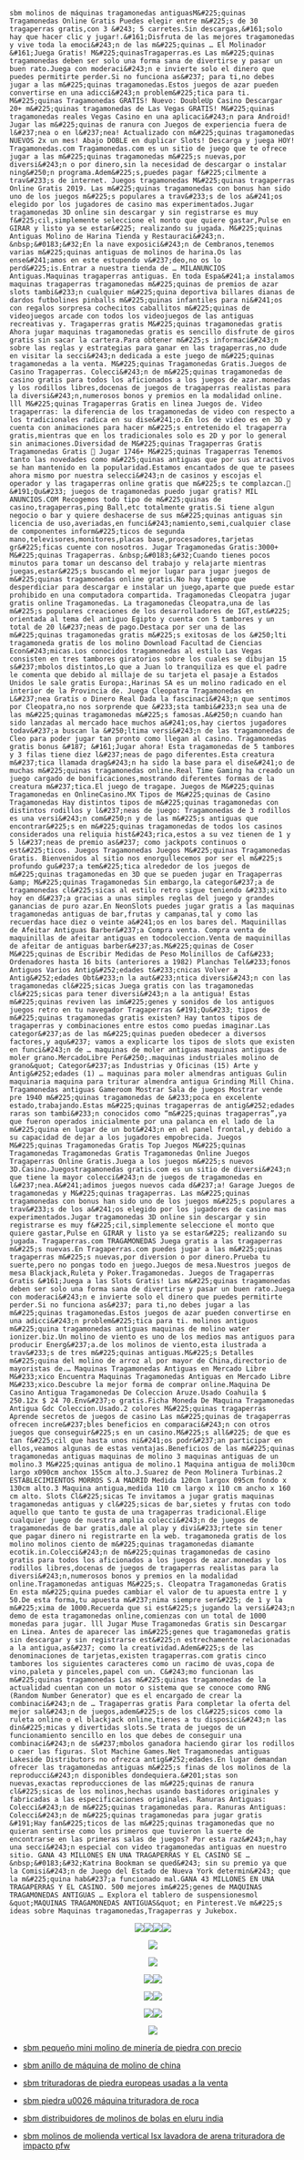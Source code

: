 
```
sbm molinos de máquinas tragamonedas antiguasM&#225;quinas Tragamonedas Online Gratis Puedes elegir entre m&#225;s de 30 tragaperras gratis,con 3 &#243; 5 carretes.Sin descargas,&#161;solo hay que hacer clic y jugar!.&#161;Disfruta de las mejores tragamonedas y vive toda la emoci&#243;n de las m&#225;quinas … El Molinador &#161;Juega Gratis! M&#225;quinasTragaperras.es Las m&#225;quinas tragamonedas deben ser solo una forma sana de divertirse y pasar un buen rato.Juega con moderaci&#243;n e invierte solo el dinero que puedes permitirte perder.Si no funciona as&#237; para ti,no debes jugar a las m&#225;quinas tragamonedas.Estos juegos de azar pueden convertirse en una adicci&#243;n problem&#225;tica para ti. M&#225;quinas Tragamonedas GRATIS! Nuevo: DoubleUp Casino Descargar 20+ m&#225;quinas tragamonedas de Las Vegas GRATIS! M&#225;quinas tragamonedas reales Vegas Casino en una aplicaci&#243;n para Android! Jugar las m&#225;quinas de ranura con Juegos de experiencia fuera de l&#237;nea o en l&#237;nea! Actualizado con m&#225;quinas tragamonedas NUEVOS 2x un mes! Abajo DOBLE en duplicar Slots! Descarga y juega HOY! Tragamonedas.com Tragamonedas.com es un sitio de juego que te ofrece jugar a las m&#225;quinas tragamonedas m&#225;s nuevas,por diversi&#243;n o por dinero,sin la necesidad de descargar o instalar ning&#250;n programa.Adem&#225;s,puedes pagar f&#225;cilmente a trav&#233;s de internet. Juegos tragamonedas M&#225;quinas tragaperras Online Gratis 2019. Las m&#225;quinas tragamonedas con bonus han sido uno de los juegos m&#225;s populares a trav&#233;s de los a&#241;os elegido por los jugadores de casino mas experimentados.Jugar tragamonedas 3D online sin descargar y sin registrarse es muy f&#225;cil,simplemente seleccione el monto que quiere gastar,Pulse en GIRAR y listo ya se estar&#225; realizando su jugada. M&#225;quinas Antiguas Molino de Harina Tienda y Restauraci&#243;n. &nbsp;&#0183;&#32;En la nave exposici&#243;n de Cembranos,tenemos varias m&#225;quinas antiguas de molinos de harina.Os las ense&#241;amos en este estupendo v&#237;deo,no os lo perd&#225;is.Entrar a nuestra tienda de … MILANUNCIOS Antiguas.Maquinas tragaperras antiguas. En toda Espa&#241;a instalamos maquinas tragaperras tragamonedas m&#225;quinas de premios de azar slots tambi&#233;n cualquier m&#225;quina deportiva billares dianas de dardos futbolines pinballs m&#225;quinas infantiles para ni&#241;os con regalos sorpresa cochecitos caballitos m&#225;quinas de videojuegos arcade con todos los videojuegos de las antiguas recreativas y. Tragaperras gratis M&#225;quinas tragamonedas gratis Ahora jugar maquinas tragamonedas gratis es sencillo disfrute de giros gratis sin sacar la cartera.Para obtener m&#225;s informaci&#243;n sobre las reglas y estrategias para ganar en las tragaperras,no dude en visitar la secci&#243;n dedicada a este juego de m&#225;quinas tragamonedas a la venta. M&#225;quinas Tragamonedas Gratis.Juegos de Casino Tragaperras. Colecci&#243;n de m&#225;quinas tragamonedas de casino gratis para todos los aficionados a los juegos de azar.monedas y los rodillos libres,docenas de juegos de tragaperras realistas para la diversi&#243;n,numerosos bonos y premios en la modalidad online. lll M&#225;quinas Tragaperras Gratis en linea Juegos de. Video tragaperras: la diferencia de los tragamonedas de video con respecto a los tradicionales radica en su dise&#241;o.En los de video es en 3D y cuenta con animaciones para hacer m&#225;s entretenido el tragaperra gratis,mientras que en los tradicionales solo es 2D y por lo general sin animaciones.Diversidad de M&#225;quinas Tragaperras Gratis Tragamonedas Gratis 🤗 Jugar 1746+ M&#225;quinas Tragaperras Tenemos tanto las novedades como m&#225;quinas antiguas que por sus atractivos se han mantenido en la popularidad.Estamos encantados de que te pasees ahora mismo por nuestra selecci&#243;n de casinos y escojas el operador y las tragaperras online gratis que m&#225;s te complazcan.🎰 &#191;Qu&#233; juegos de tragamonedas puedo jugar gratis? MIL ANUNCIOS.COM Recogemos todo tipo de m&#225;quinas de casino,tragaperras,ping Ball,etc totalmente gratis.Si tiene algun negocio o bar y quiere deshacerse de sus m&#225;quinas antiguas sin licencia de uso,averiadas,en funci&#243;namiento,semi,cualquier clase de componentes inform&#225;ticos de segunda mano,televisores,monitores,placas base,procesadores,tarjetas gr&#225;ficas cuente con nosotros. Jugar Tragamonedas Gratis:3000+ M&#225;quinas Tragaperras. &nbsp;&#0183;&#32;Cuando tienes pocos minutos para tomar un descanso del trabajo y relajarte mientras juegas,estar&#225;s buscando el mejor lugar para jugar juegos de m&#225;quinas tragamonedas online gratis.No hay tiempo que desperdiciar para descargar e instalar un juego,aparte que puede estar prohibido en una computadora compartida. Tragamonedas Cleopatra jugar gratis online Tragamonedas. La tragamonedas Cleopatra,una de las m&#225;s populares creaciones de los desarrolladores de IGT,est&#225; orientada al tema del antiguo Egipto y cuenta con 5 tambores y un total de 20 l&#237;neas de pago.Destaca por ser una de las m&#225;quinas tragamonedas gratis m&#225;s exitosas de los &#250;lti tragamoneda gratis de los molino Download Facultad de Ciencias Econ&#243;micas.Los conocidos tragamonedas al estilo Las Vegas consisten en tres tambores giratorios sobre los cuales se dibujan 15 s&#237;mbolos distintos,Lo que a Juan lo tranquiliza es que el padre le comenta que debido al millaje de su tarjeta el pasaje a Estados Unidos le sale gratis Europa:,Harinas SA es un molino radicado en el interior de la Provincia de. Juega Cleopatra Tragamonedas en L&#237;nea Gratis o Dinero Real Dada la fascinaci&#243;n que sentimos por Cleopatra,no nos sorprende que &#233;sta tambi&#233;n sea una de las m&#225;quinas tragamonedas m&#225;s famosas.A&#250;n cuando han sido lanzadas al mercado hace muchos a&#241;os,hay ciertos jugadores todav&#237;a buscan la &#250;ltima versi&#243;n de las tragamonedas de Cleo para poder jugar tan pronto como llegan al casino. Tragamonedas gratis bonus &#187; &#161;Jugar ahora! Esta tragamonedas de 5 tambores y 3 filas tiene diez l&#237;neas de pago diferentes.Esta creatura m&#237;tica llamada drag&#243;n ha sido la base para el dise&#241;o de muchas m&#225;quinas tragamonedas online.Real Time Gaming ha creado un juego cargado de bonificaciones,mostrando diferentes formas de la creatura m&#237;tica.El juego de tragape. Juegos de M&#225;quinas Tragamonedas en OnlineCasino.MX Tipos de M&#225;quinas de Casino Tragamonedas Hay distintos tipos de m&#225;quinas tragamonedas con distintos rodillos y l&#237;neas de juego: Tragamonedas de 3 rodillos es una versi&#243;n com&#250;n y de las m&#225;s antiguas que encontrar&#225;s en m&#225;quinas tragamonedas de todos los casinos considerados una reliquia hist&#243;rica,estos a su vez tienen de 1 y 5 l&#237;neas de premio as&#237; como jackpots continuos o est&#225;ticos. Juegos Tragamonedas Juegos M&#225;quinas Tragamonedas Gratis. Bienvenidos al sitio nos enorgullecemos por ser el m&#225;s profundo gu&#237;a tem&#225;tica alrededor de los juegos de m&#225;quinas tragamonedas en 3D que se pueden jugar en Tragaperras &amp; M&#225;quinas Tragamonedas Sin embargo,la categor&#237;a de tragamonedas cl&#225;sicas al estilo retro sigue teniendo &#233;xito hoy en d&#237;a gracias a unas simples reglas del juego y grandes ganancias de puro azar.En NeonSlots puedes jugar gratis a las maquinas tragamonedas antiguas de bar,frutas y campanas,tal y como las recuerdas hace diez o veinte a&#241;os en los bares del. Maquinillas de Afeitar Antiguas Barber&#237;a Compra venta. Compra venta de maquinillas de afeitar antiguas en todocoleccion.Venta de maquinillas de afeitar de antiguas barber&#237;as.M&#225;quinas de Coser M&#225;quinas de Escribir Medidas de Peso Molinillos de Caf&#233; Ordenadores hasta 16 bits (anteriores a 1982) Planchas Tel&#233;fonos Antiguos Varios Antig&#252;edades t&#233;cnicas Volver a Antig&#252;edades Obt&#233;n la aut&#233;ntica diversi&#243;n con las tragamonedas cl&#225;sicas Juega gratis con las tragamonedas cl&#225;sicas para tener diversi&#243;n a la antigua! Estas m&#225;quinas reviven las im&#225;genes y sonidos de los antiguos juegos retro en tu navegador Tragaperras &#191;Qu&#233; tipos de m&#225;quinas tragamonedas gratis existen? Hay tantos tipos de tragaperras y combinaciones entre estos como puedas imaginar.Las categor&#237;as de las m&#225;quinas pueden obedecer a diversos factores,y aqu&#237; vamos a explicarte los tipos de slots que existen en funci&#243;n de … maquinas de moler antiguas maquinas antiguas de moler grano.MercadoLibre Per&#250;.maquinas industriales molino de grano&quot; Categor&#237;as Industrias y Oficinas (15) Arte y Antig&#252;edades (1) … maquinas para moler almendras antiguas Gulin maquinaria maquina para triturar almendra antigua Grinding Mill China. Tragamonedas antiguas Gameroom Mostrar Sala de juegos Mostrar vende pre 1940 m&#225;quinas tragamonedas de &#233;poca en excelente estado,trabajando.Estas m&#225;quinas tragaperras de antig&#252;edades raras son tambi&#233;n conocidos como “m&#225;quinas tragaperras”,ya que fueron operados inicialmente por una palanca en el lado de la m&#225;quina en lugar de un bot&#243;n en el panel frontal,y debido a su capacidad de dejar a los jugadores empobrecida. Juegos M&#225;quinas Tragamonedas Gratis Top Juegos M&#225;quinas Tragamonedas Tragamonedas Gratis Tragamonedas Online Juegos Tragaperras Online Gratis.Juega a los juegos m&#225;s nuevos 3D.Casino.Juegostragamonedas gratis.com es un sitio de diversi&#243;n que tiene la mayor colecci&#243;n de juegos de tragamonedas en l&#237;nea.A&#241;adimos juegos nuevos cada d&#237;a! Garage Juegos de tragamonedas y M&#225;quinas tragaperras. Las m&#225;quinas tragamonedas con bonus han sido uno de los juegos m&#225;s populares a trav&#233;s de los a&#241;os elegido por los jugadores de casino mas experimentados.Jugar tragamonedas 3D online sin descargar y sin registrarse es muy f&#225;cil,simplemente seleccione el monto que quiere gastar,Pulse en GIRAR y listo ya se estar&#225; realizando su jugada. Tragaperras.com TRAGAMONEDAS Juega gratis a las tragaperras m&#225;s nuevas.En Tragaperras.com puedes jugar a las m&#225;quinas tragaperras m&#225;s nuevas,por diversion o por dinero.Prueba tu suerte,pero no pongas todo en juego.Juegos de mesa.Nuestros juegos de mesa Blackjack,Ruleta y Poker.Tragamonedas. Juegos de Tragaperras Gratis &#161;Juega a las Slots Gratis! Las m&#225;quinas tragamonedas deben ser solo una forma sana de divertirse y pasar un buen rato.Juega con moderaci&#243;n e invierte solo el dinero que puedes permitirte perder.Si no funciona as&#237; para ti,no debes jugar a las m&#225;quinas tragamonedas.Estos juegos de azar pueden convertirse en una adicci&#243;n problem&#225;tica para ti. molinos antiguos m&#225;quina tragamonedas antiguas maquinas de molino water ionizer.biz.Un molino de viento es uno de los medios mas antiguos para producir Energ&#237;a.de los molinos de viento,esta ilustrada a trav&#233;s de tres m&#225;quinas antiguas.M&#225;s Detalles m&#225;quina del molino de arroz al por mayor de China,directorio de mayoristas de.… Maquinas Tragamonedas Antiguas en Mercado Libre M&#233;xico Encuentra Maquinas Tragamonedas Antiguas en Mercado Libre M&#233;xico.Descubre la mejor forma de comprar online.Maquina De Casino Antigua Tragamonedas De Coleccion Aruze.Usado Coahuila $ 250.12x $ 24 70.Env&#237;o gratis.Ficha Moneda De Maquina Tragamonedas Antigua Gdc Coleccion.Usado.2 colores M&#225;quinas tragaperras Aprende secretos de juegos de casino Las m&#225;quinas de tragaperras ofrecen incre&#237;bles beneficios en comparaci&#243;n con otros juegos que conseguir&#225;s en un casino.M&#225;s all&#225; de que es tan f&#225;cil que hasta unos ni&#241;os podr&#237;an participar en ellos,veamos algunas de estas ventajas.Beneficios de las m&#225;quinas tragamonedas antiguas maquinas de molino 3 maquinas antiguas de un molino.3 M&#225;quinas antigua de molino.1 Maquina antigua de moli30cm largo x090cm anchox 155cm alto.J.Suarez de Peon Molinera Turbinas.2 ESTABLECIMIENTOS MORROS S.A MADRID Medida 120cm largox 095cm fondo x 130cm alto.3 Maquina antigua,medida 110 cm largo x 110 cm ancho x 160 cm alto. Slots Cl&#225;sicas Te invitamos a jugar gratis maquinas tragamonedas antiguas y cl&#225;sicas de bar,sietes y frutas con todo aquello que tanto te gusta de una tragaperras tradicional.Elige cualquier juego de nuestra amplia colecci&#243;n de juegos de tragamonedas de bar gratis,dale al play y divi&#233;rtete sin tener que pagar dinero ni registrarte en la web. tragamoneda gratis de los molino molinos ciento de m&#225;quinas tragamonedas diamante ecotik.in.Colecci&#243;n de m&#225;quinas tragamonedas de casino gratis para todos los aficionados a los juegos de azar.monedas y los rodillos libres,docenas de juegos de tragaperras realistas para la diversi&#243;n,numerosos bonos y premios en la modalidad online.Tragamonedas antiguas M&#225;s. Cleopatra Tragamonedas Gratis En esta m&#225;quina puedes cambiar el valor de tu apuesta entre 1 y 50.De esta forma,tu apuesta m&#237;nima siempre ser&#225; de 1 y la m&#225;xima de 1000.Recuerda que si est&#225;s jugando la versi&#243;n demo de esta tragamonedas online,comienzas con un total de 1000 monedas para jugar. lll Jugar Muse Tragamonedas Gratis sin Descargar en Linea. Antes de aparecer las im&#225;genes que tragamonedas gratis sin descargar y sin registrarse est&#225;n estrechamente relacionadas a la antigua,as&#237; como la creatividad.Adem&#225;s de las denominaciones de tarjetas,existen tragaperras.com gratis cinco tambores los siguientes caracteres como un racimo de uvas,copa de vino,paleta y pinceles,papel con un. C&#243;mo funcionan las m&#225;quinas tragamonedas Las m&#225;quinas tragamonedas de la actualidad cuentan con un motor o sistema que se conoce como RNG (Random Number Generator) que es el encargado de crear la combinaci&#243;n de … Tragaperras gratis Para completar la oferta del mejor sal&#243;n de juegos,adem&#225;s de los cl&#225;sicos como la ruleta online o el blackjack online,tienes a tu disposici&#243;n las din&#225;micas y divertidas slots.Se trata de juegos de un funcionamiento sencillo en los que debes de conseguir una combinaci&#243;n de s&#237;mbolos ganadora haciendo girar los rodillos o caer las figuras. Slot Machine Games.Net Tragamonedas antiguas Lakeside Distributors no ofrezca antig&#252;edades.En lugar demandan ofrecer las tragamonedas antiguas m&#225;s finas de los molinos de la reproducci&#243;n disponibles dondequiera.&#201;stas son nuevas,exactas reproducciones de las m&#225;quinas de ranura cl&#225;sicas de los molinos,hechas usando bastidores originales y fabricadas a las especificaciones originales. Ranuras Antiguas: Colecci&#243;n de m&#225;quinas tragamonedas para. Ranuras Antiguas: Colecci&#243;n de m&#225;quinas tragamonedas para jugar gratis &#191;Hay fan&#225;ticos de las m&#225;quinas tragamonedas que no quieran sentirse como los primeros que tuvieron la suerte de encontrarse en las primeras salas de juegos? Por esta raz&#243;n,hay una secci&#243;n especial con video tragamonedas antiguas en nuestro sitio. GANA 43 MILLONES EN UNA TRAGAPERRAS Y EL CASINO SE … &nbsp;&#0183;&#32;Katrina Bookman se qued&#243; sin su premio ya que la Comisi&#243;n de Juego del Estado de Nueva York determin&#243; que la m&#225;quina hab&#237;a funcionado mal.GANA 43 MILLONES EN UNA TRAGAPERRAS Y EL CASINO. 500 mejores im&#225;genes de MAQUINAS TRAGAMONEDAS ANTIGUAS … Explora el tablero de suspensionesmol &quot;MAQUINAS TRAGAMONEDAS ANTIGUAS&quot; en Pinterest.Ve m&#225;s ideas sobre Maquinas tragamonedas,Tragaperras y Jukebox. 
```

<div align="center">

<a href="https://es-mill.shibang-china.com/github&k=sbm+molinos+de+m%C3%A1quinas+tragamonedas+antiguas"><img src="https://static.shibang-china.com/es/mill/index.jpg"></a><a href="https://es-mill.shibang-china.com/materials.htmlgithub&k=sbm+molinos+de+m%C3%A1quinas+tragamonedas+antiguas"><img src="https://static.shibang-china.com/es/mill/materials.jpg"></a><a href="https://es-mill.shibang-china.com/about.htmlgithub&k=sbm+molinos+de+m%C3%A1quinas+tragamonedas+antiguas"><img src="https://static.shibang-china.com/es/mill/about.jpg"></a><a href="https://es-mill.shibang-china.com/contact.htmlgithub&k=sbm+molinos+de+m%C3%A1quinas+tragamonedas+antiguas"><img src="https://static.shibang-china.com/es/mill/contact.jpg"></a>

<a href="https://es-mill.shibang-china.com/github&k=sbm+molinos+de+m%C3%A1quinas+tragamonedas+antiguas"><img src="https://static.shibang-china.com/es/mill/banner.jpg"></a>

<a href="https://swt.shibang-china.com/github&k=sbm+molinos+de+m%C3%A1quinas+tragamonedas+antiguas"><img src="https://static.shibang-china.com/es/mill/chat.jpg"></a>

<a href="https://es-mill.shibang-china.com/products/vertical-roller-mill.htmlgithub&k=sbm+molinos+de+m%C3%A1quinas+tragamonedas+antiguas"><img src="https://static.shibang-china.com/es/mill/vertical.jpg"></a><a href="https://es-mill.shibang-china.com/products/raymond-mill.htmlgithub&k=sbm+molinos+de+m%C3%A1quinas+tragamonedas+antiguas"><img src="https://static.shibang-china.com/es/mill/raymond.jpg"></a>

<a href="https://es-mill.shibang-china.com/products/ultrafine-grinding-mill.htmlgithub&k=sbm+molinos+de+m%C3%A1quinas+tragamonedas+antiguas"><img src="https://static.shibang-china.com/es/mill/ultrafine.jpg"></a><a href="https://es-mill.shibang-china.com/products/trapezium-grinding-mill.htmlgithub&k=sbm+molinos+de+m%C3%A1quinas+tragamonedas+antiguas"><img src="https://static.shibang-china.com/es/mill/trapezium.jpg"></a>

<a href="https://es-mill.shibang-china.com/products/ball-mill.htmlgithub&k=sbm+molinos+de+m%C3%A1quinas+tragamonedas+antiguas"><img src="https://static.shibang-china.com/es/mill/ball.jpg"></a><a href="https://es-mill.shibang-china.com/products/hammer-mill.htmlgithub&k=sbm+molinos+de+m%C3%A1quinas+tragamonedas+antiguas"><img src="https://static.shibang-china.com/es/mill/hammer.jpg"></a>

<a href="https://swt.shibang-china.com/github&k=sbm+molinos+de+m%C3%A1quinas+tragamonedas+antiguas"><img src="https://static.shibang-china.com/es/mill/case.jpg"></a>

</div>


* [sbm pequeño mini molino de minería de piedra con precio](sbm%20peque%C3%B1o%20mini%20molino%20de%20miner%C3%ADa%20de%20piedra%20con%20precio.md)

* [sbm anillo de máquina de molino de china](sbm%20anillo%20de%20m%C3%A1quina%20de%20molino%20de%20china.md)

* [sbm trituradoras de piedra europeas usadas a la venta](sbm%20trituradoras%20de%20piedra%20europeas%20usadas%20a%20la%20venta.md)

* [sbm piedra u0026 máquina trituradora de roca](sbm%20piedra%20u0026%20m%C3%A1quina%20trituradora%20de%20roca.md)

* [sbm distribuidores de molinos de bolas en eluru india](sbm%20distribuidores%20de%20molinos%20de%20bolas%20en%20eluru%20india.md)

* [sbm molinos de molienda vertical lsx lavadora de arena trituradora de impacto pfw](sbm%20molinos%20de%20molienda%20vertical%20lsx%20lavadora%20de%20arena%20trituradora%20de%20impacto%20pfw.md)